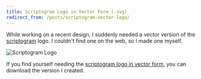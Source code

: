 ```yaml
---
title: Scriptogram Logo in Vector Form (.svg)
redirect_from: /posts/scriptogram-vector-logo/
---
```


While working on a recent design, I suddenly needed a vector version of the [scriptogram](http://scriptogr.am/) logo. I couldn't find one on the web, so I made one myself.

![Scriptogram Logo](https://cdn.jim-nielsen.com/blog/2013/scriptogram-logo.png)

If you find yourself needing the [scriptogram logo in vector form](https://cdn.jim-nielsen.com/blog/2013/scriptogram-logo.svg), you can download the version I created.
